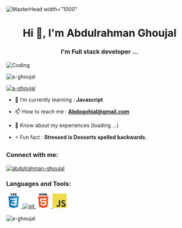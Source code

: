 ![MasterHead width="1000"](https://gifdb.com/images/thumbnail/coding-skills-loading-dk68v8z0hevjpuiv.gif)
<h1 align="center">Hi 👋, I'm Abdulrahman Ghoujal</h1>
<h3 align="center">I'm Full stack developer ...</h3>
<img align="center" alt="Coding" width="1000" height="500" src="https://raw.githubusercontent.com/gist/MedRedha/fd8e2481bde2610c96b9aafde543879c/raw/88624e8d31c4295973dcb7c900dacf0edc0a6d99/coding.gif">


<p align="left"> <img src="https://komarev.com/ghpvc/?username=a-ghoujal&label=Profile%20views&color=0e75b6&style=flat" alt="a-ghoujal" /> </p>

<p align="left"> <a href="https://github.com/ryo-ma/github-profile-trophy"><img src="https://github-profile-trophy.vercel.app/?username=a-ghoujal" alt="a-ghoujal" /></a> </p>

- 🌱 I’m currently learning : **Javascript**

- 📫 How to reach me : **Abdogohjal@gmail.com**

- 📄 Know about my experiences (loading ...)

- ⚡ Fun fact : **Stressed is Desserts spelled backwards.**

<h3 align="left">Connect with me:</h3>
<p align="left">
<a href="https://linkedin.com/in/abdulrahman-ghoujal" target="blank"><img align="center" src="https://raw.githubusercontent.com/rahuldkjain/github-profile-readme-generator/master/src/images/icons/Social/linked-in-alt.svg" alt="abdulrahman-ghoujal" height="30" width="40" /></a>
</p>

<h3 align="left">Languages and Tools:</h3>
<p align="left"> <a href="https://www.w3schools.com/css/" target="_blank" rel="noreferrer"> <img src="https://raw.githubusercontent.com/devicons/devicon/master/icons/css3/css3-original-wordmark.svg" alt="css3" width="40" height="40"/> </a> <a href="https://git-scm.com/" target="_blank" rel="noreferrer"> <img src="https://www.vectorlogo.zone/logos/git-scm/git-scm-icon.svg" alt="git" width="40" height="40"/> </a> <a href="https://www.w3.org/html/" target="_blank" rel="noreferrer"> <img src="https://raw.githubusercontent.com/devicons/devicon/master/icons/html5/html5-original-wordmark.svg" alt="html5" width="40" height="40"/> </a> <a href="https://developer.mozilla.org/en-US/docs/Web/JavaScript" target="_blank" rel="noreferrer"> <img src="https://raw.githubusercontent.com/devicons/devicon/master/icons/javascript/javascript-original.svg" alt="javascript" width="40" height="40"/> </a> </p>

<p><img align="center" src="https://github-readme-stats.vercel.app/api/top-langs?username=a-ghoujal&show_icons=true&locale=en&layout=compact" alt="a-ghoujal" /></p>
